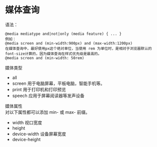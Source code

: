 # 媒体查询
语法：
```
@media mediatype and|not|only (media feature) { ... }
例如：
@media screen and (min-width:900px) and (max-width:1200px)
在媒体查询中，最好使用px这个绝对单位，当使用 rem 为单位时，是相对于浏览器默认的font-size计算的，因为媒体查询在样式优先级是最高的。
@media screen and (min-width: 50rem)
```
媒体类型
- all
- screen 用于电脑屏幕，平板电脑，智能手机等。
- print 用于打印机和打印预览
- speech 应用于屏幕阅读器等发声设备

媒体属性  
对以下属性都可以添加 min- 或 max- 前缀。
- width 视口宽度
- height
- device-width 设备屏幕宽度
- device-height 
